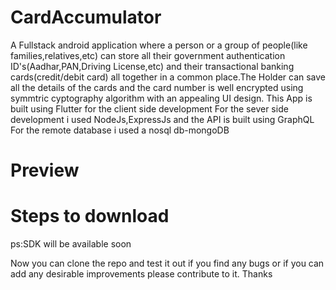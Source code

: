 # CardAccumulator
A Fullstack android application where a person or a group of people(like families,relatives,etc) can store all their government authentication ID's(Aadhar,PAN,Driving License,etc) and their transactional banking cards(credit/debit card) all together in a common place.The Holder can save all the details of the cards and the card number is well encrypted using symmtric cyptography algorithm with an appealing UI design.
This App is built using Flutter for the client side development
For the sever side development i used NodeJs,ExpressJs and the API is built using GraphQL
For the remote database i used a nosql db-mongoDB
# Preview

# Steps to download
ps:SDK will be available soon

Now you can clone the repo and test it out if you find any bugs or if you can add any desirable improvements please contribute to it.
Thanks
